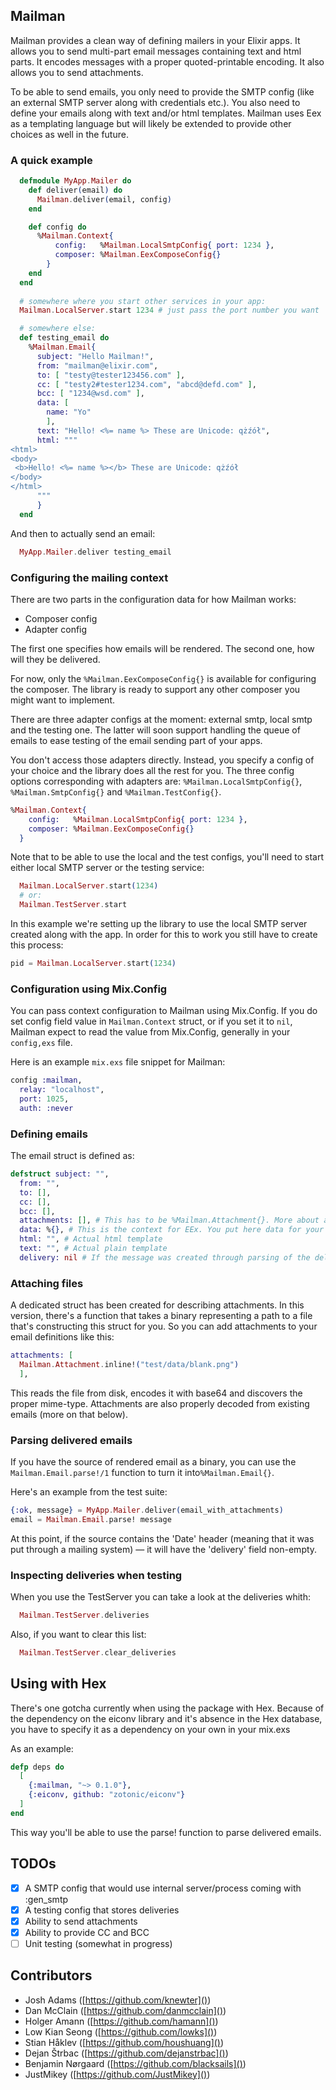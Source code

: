 ## Mailman

Mailman provides a clean way of defining mailers in your Elixir apps. It allows you to send multi-part email messages containing text and html parts. It encodes messages with a proper quoted-printable encoding. It also allows you to send attachments.

To be able to send emails, you only need to provide the SMTP config (like an external SMTP server along with credentials etc.). You also need to define your emails along with text and/or html templates. Mailman uses Eex as a templating language but will likely be extended to provide other choices as well in the future.

### A quick example

```elixir
  defmodule MyApp.Mailer do
    def deliver(email) do
      Mailman.deliver(email, config)
    end

    def config do
      %Mailman.Context{
          config:   %Mailman.LocalSmtpConfig{ port: 1234 },
          composer: %Mailman.EexComposeConfig{}
        }
    end
  end
  
  # somewhere where you start other services in your app:
  Mailman.LocalServer.start 1234 # just pass the port number you want

  # somewhere else:
  def testing_email do
    %Mailman.Email{
      subject: "Hello Mailman!",
      from: "mailman@elixir.com",
      to: [ "testy@tester123456.com" ],
      cc: [ "testy2#tester1234.com", "abcd@defd.com" ],
      bcc: [ "1234@wsd.com" ],
      data: [
        name: "Yo"
        ],
      text: "Hello! <%= name %> These are Unicode: qżźół",
      html: """
<html>
<body>
 <b>Hello! <%= name %></b> These are Unicode: qżźół
</body>
</html>
      """
      }
  end
```

And then to actually send an email:
```elixir
  MyApp.Mailer.deliver testing_email
```

### Configuring the mailing context

There are two parts in the configuration data for how Mailman works:

* Composer config
* Adapter config

The first one specifies how emails will be rendered. The second one, how
will they be delivered. 

For now, only the `%Mailman.EexComposeConfig{}` is available for configuring the composer. The library is ready to support any other composer you might want to implement.

There are three adapter configs at the moment: external smtp, local smtp and the testing one. The latter will soon support handling the queue of emails to ease testing of the email sending part of your apps. 

You don't access those adapters directly. Instead, you specify a config of your choice and the library does all the rest for you. The three config options corresponding with adapters are: `%Mailman.LocalSmtpConfig{}`, `%Mailman.SmtpConfig{}` and `%Mailman.TestConfig{}`.

```elixir
%Mailman.Context{
    config:   %Mailman.LocalSmtpConfig{ port: 1234 },
    composer: %Mailman.EexComposeConfig{}
  }
```

Note that to be able to use the local and the test configs, you'll need to start either local SMTP server or the testing service:

```elixir
  Mailman.LocalServer.start(1234)
  # or:
  Mailman.TestServer.start
```

In this example we're setting up the library to use the local SMTP server created along with the app. In order for this to work you still have to create this process:

```elixir
pid = Mailman.LocalServer.start(1234)
```

### Configuration using Mix.Config

You can pass context configuration to Mailman using Mix.Config. If you do set config field value in `Mailman.Context` struct, or if you set it to `nil`, Mailman expect to read the value from Mix.Config, generally in your `config,exs` file.

Here is an example `mix.exs` file snippet for Mailman:

```elixir
config :mailman,
  relay: "localhost",
  port: 1025,
  auth: :never
```

### Defining emails

The email struct is defined as:

```elixir
defstruct subject: "", 
  from: "", 
  to: [], 
  cc: [], 
  bcc: [], 
  attachments: [], # This has to be %Mailman.Attachment{}. More about attachments below
  data: %{}, # This is the context for EEx. You put here data for your <%= %> placeholders
  html: "", # Actual html template
  text: "", # Actual plain template
  delivery: nil # If the message was created through parsing of the delivered email - this holds the 'Date' header
```

### Attaching files

A dedicated struct has been created for describing attachments. In this version, there's a function that takes a binary representing a path to a file that's constructing this struct for you. So you can add attachments to your email definitions like this:

```elixir
attachments: [
  Mailman.Attachment.inline!("test/data/blank.png")
  ],
```

This reads the file from disk, encodes it with base64 and discovers the proper mime-type. Attachments are also properly decoded from existing emails (more on that below).

### Parsing delivered emails

If you have the source of rendered email as a binary, you can use the `Mailman.Email.parse!/1` function to turn it into`%Mailman.Email{}`.

Here's an example from the test suite:

```elixir
{:ok, message} = MyApp.Mailer.deliver(email_with_attachments)
email = Mailman.Email.parse! message
```

At this point, if the source contains the 'Date' header (meaning that it was put through a mailing system) — it will have the 'delivery' field non-empty.

### Inspecting deliveries when testing

When you use the TestServer you can take a look at the deliveries whith:

```elixir
  Mailman.TestServer.deliveries
```

Also, if you want to clear this list:

```elixir
  Mailman.TestServer.clear_deliveries
```

## Using with Hex

There's one gotcha currently when using the package with Hex. Because of the dependency on the eiconv library and it's absence in the Hex database, you have to specify it as a dependency on your own in your mix.exs

As an example:

```elixir
defp deps do
  [
    {:mailman, "~> 0.1.0"},
    {:eiconv, github: "zotonic/eiconv"}
  ]
end
```

This way you'll be able to use the parse! function to parse delivered emails.

## TODOs

- [x] A SMTP config that would use internal server/process coming with :gen_smtp
- [x] A testing config that stores deliveries
- [x] Ability to send attachments
- [x] Ability to provide CC and BCC
- [ ] Unit testing (somewhat in progress)

## Contributors

* Josh Adams ([https://github.com/knewter]())
* Dan McClain ([https://github.com/danmcclain]())
* Holger Amann ([https://github.com/hamann]())
* Low Kian Seong ([https://github.com/lowks]())
* Stian Håklev ([https://github.com/houshuang]())
* Dejan Štrbac ([https://github.com/dejanstrbac]())
* Benjamin Nørgaard ([https://github.com/blacksails]())
* JustMikey ([https://github.com/JustMikey]())
